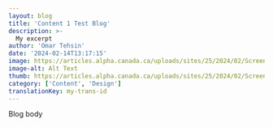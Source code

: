 ```yaml
---
layout: blog
title: 'Content 1 Test Blog'
description: >-
  My excerpt
author: 'Omar Tehsin'
date: '2024-02-14T13:17:15'
image: https://articles.alpha.canada.ca/uploads/sites/25/2024/02/Screen-Shot-2023-01-12-at-5.27.23-PM-1.png
image-alt: Alt Text
thumb: https://articles.alpha.canada.ca/uploads/sites/25/2024/02/Screen-Shot-2023-01-12-at-5.27.23-PM-1.png
category: ['Content', 'Design']
translationKey: my-trans-id
---
```


<p>Blog body</p>